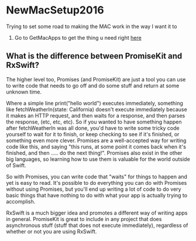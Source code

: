 # NewMacSetup2016

Trying to set some road to making the MAC work in the way I want it to


1. Go to GetMacApps to get the thing u need right [here](http://www.getmacapps.com/)
   


## What is the difference between PromiseKit and RxSwift?

The higher level too, Promises (and PromiseKit) are just a tool you can use to write code that needs to go off and do some stuff and return at some unknown time.

Where a simple line print("hello world") executes immediately, something like fetchWeatherIn(state: California) doesn't execute immediately because it makes an HTTP request, and then waits for a response, and then parses the response, (etc, etc, etc). So if you wanted to have something happen after fetchWeatherIn was all done, you'd have to write some tricky code yourself to wait for it to finish, or keep checking to see if it's finished, or something even more clever. Promises are a well-accepted way for writing code like this, and saying "this runs, at some point it comes back when it's finished, and then ..... do the next thing!". Promises also exist in the other big languages, so learning how to use them is valuable for the world outside of Swift.

So with Promises, you can write code that "waits" for things to happen and yet is easy to read. It's possible to do everything you can do with Promises without using Promises, but you'll end up writing a lot of code to do very basic things that have nothing to do with what your app is actually trying to accomplish.

RxSwift is a much bigger idea and promotes a different way of writing apps in general. PromiseKit is great to include in any project that does asynchronous stuff (stuff that does not execute immediately), regardless of whether or not you are using RxSwift.


